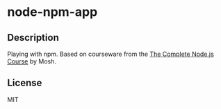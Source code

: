 # node-npm-app

## Description
Playing with npm. Based on courseware from the [The Complete Node.js Course](https://codewithmosh.com/p/the-complete-node-js-course) by Mosh. 

## License
MIT

